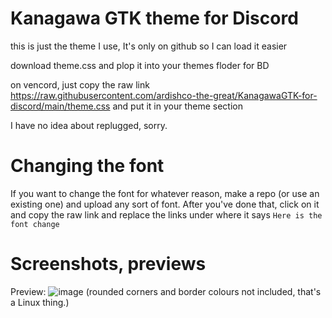 # Kanagawa GTK theme for Discord
this is just the theme I use, It's only on github so I can load it easier

download theme.css and plop it into your themes floder for BD

on vencord, just copy the raw link https://raw.githubusercontent.com/ardishco-the-great/KanagawaGTK-for-discord/main/theme.css and put it in your theme section


I have no idea about replugged, sorry.
# Changing the font
If you want to change the font for whatever reason, make a repo (or use an existing one) and upload any sort of font.
After you've done that, click on it and copy the raw link and replace the links under where it says ``Here is the font change``

# Screenshots, previews
Preview:
![image](https://github.com/ardishco-the-great/KanagawaGTK-for-discord/assets/109692107/fd135026-2b1a-48c6-ad9a-f78d4cc400c9)
(rounded corners and border colours not included, that's a Linux thing.)
